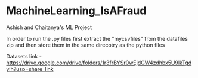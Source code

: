 # MachineLearning_IsAFraud
Ashish and Chaitanya's ML Project

In order to run the .py files first extract the "mycsvfiles" from the datafiles zip and then store them in the same direcotry as the python files

Datasets link - https://drive.google.com/drive/folders/1r3frBYSr0wEjdGW4zdhbx5U9lkTgdyih?usp=share_link
